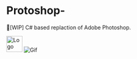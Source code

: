 # Protoshop-
🔎[WIP] C# based replaction of Adobe Photoshop. 

<img src="https://i.gyazo.com/eb6fceb443a3fed2489f145b73c2c9d5.png" alt="Logo" height="42" width="42">

<img src="https://i.gyazo.com/4256d36a2424128a807359f3d37c8820.png" alt="Gif">
